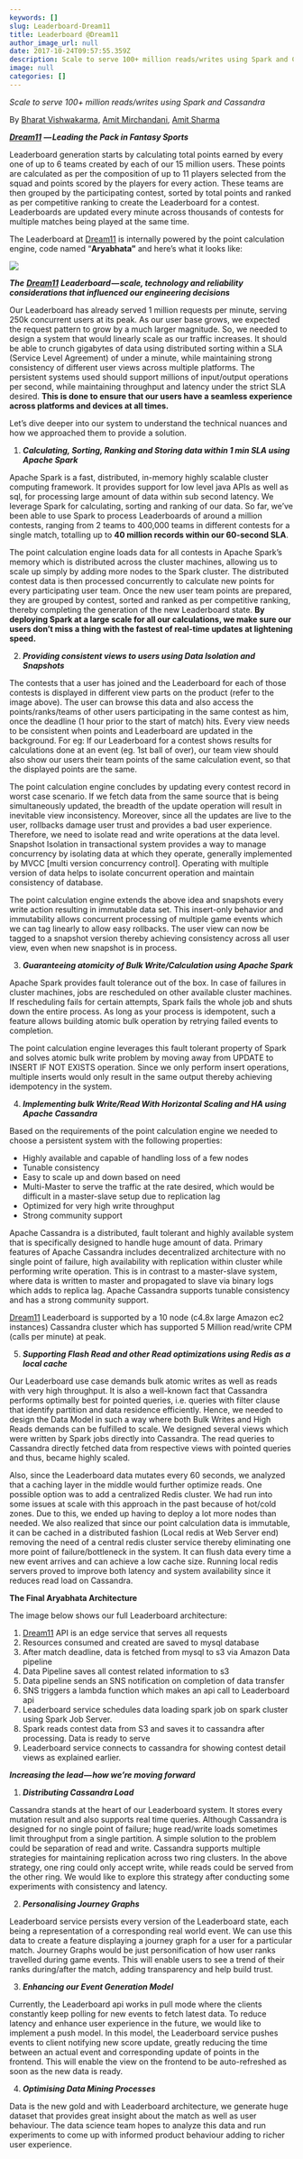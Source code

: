 ```yaml
---
keywords: []
slug: Leaderboard-Dream11
title: Leaderboard @Dream11
author_image_url: null
date: 2017-10-24T09:57:55.359Z
description: Scale to serve 100+ million reads/writes using Spark and Cassandra
image: null
categories: []
---
```

*Scale to serve 100+ million reads/writes using Spark and Cassandra*

By [Bharat Vishwakarma](https://www.linkedin.com/in/bharatvishwakarma/), [Amit Mirchandani](https://www.linkedin.com/in/amit-mirchandani-679b2a23/), [Amit Sharma](https://www.linkedin.com/in/amit-sharma-a831635/)

***[Dream11](https://www.dream11.com/)*** ***— Leading the Pack in Fantasy Sports***







<!--truncate-->

Leaderboard generation starts by calculating total points earned by every one of up to 6 teams created by each of our 15 million users. These points are calculated as per the composition of up to 11 players selected from the squad and points scored by the players for every action. These teams are then grouped by the participating contest, sorted by total points and ranked as per competitive ranking to create the Leaderboard for a contest. Leaderboards are updated every minute across thousands of contests for multiple matches being played at the same time.

The Leaderboard at [Dream11](https://www.dream11.com/) is internally powered by the point calculation engine, code named “**Aryabhata”** and here’s what it looks like:

![](https://encrypted-tbn0.gstatic.com/images?q=tbn:ANd9GcRHMYwz-MRZJUg2b_nVVBQArgPTDpFWv0tF0Q&usqp=CAU)

***The*** ***[Dream11](https://www.dream11.com/)*** ***Leaderboard — scale, technology and reliability considerations that influenced our engineering decisions***

Our Leaderboard has already served 1 million requests per minute, serving 250k concurrent users at its peak. As our user base grows, we expected the request pattern to grow by a much larger magnitude. So, we needed to design a system that would linearly scale as our traffic increases. It should be able to crunch gigabytes of data using distributed sorting within a SLA (Service Level Agreement) of under a minute, while maintaining strong consistency of different user views across multiple platforms. The persistent systems used should support millions of input/output operations per second, while maintaining throughput and latency under the strict SLA desired. **This is done to ensure that our users have a seamless experience across platforms and devices at all times.**

Let’s dive deeper into our system to understand the technical nuances and how we approached them to provide a solution.

1. ***Calculating, Sorting, Ranking and Storing data within 1 min SLA using Apache Spark***

Apache Spark is a fast, distributed, in-memory highly scalable cluster computing framework. It provides support for low level java APIs as well as sql, for processing large amount of data within sub second latency. We leverage Spark for calculating, sorting and ranking of our data. So far, we’ve been able to use Spark to process Leaderboards of around a million contests, ranging from 2 teams to 400,000 teams in different contests for a single match, totalling up to **40 million records within our 60-second SLA**.

The point calculation engine loads data for all contests in Apache Spark’s memory which is distributed across the cluster machines, allowing us to scale up simply by adding more nodes to the Spark cluster. The distributed contest data is then processed concurrently to calculate new points for every participating user team. Once the new user team points are prepared, they are grouped by contest, sorted and ranked as per competitive ranking, thereby completing the generation of the new Leaderboard state. **By deploying Spark at a large scale for all our calculations, we make sure our users don’t miss a thing with the fastest of real-time updates at lightening speed.**

2. ***Providing consistent views to users using Data Isolation and Snapshots***

The contests that a user has joined and the Leaderboard for each of those contests is displayed in different view parts on the product (refer to the image above). The user can browse this data and also access the points/ranks/teams of other users participating in the same contest as him, once the deadline (1 hour prior to the start of match) hits. Every view needs to be consistent when points and Leaderboard are updated in the background. For eg: If our Leaderboard for a contest shows results for calculations done at an event (eg. 1st ball of over), our team view should also show our users their team points of the same calculation event, so that the displayed points are the same.

The point calculation engine concludes by updating every contest record in worst case scenario. If we fetch data from the same source that is being simultaneously updated, the breadth of the update operation will result in inevitable view inconsistency. Moreover, since all the updates are live to the user, rollbacks damage user trust and provides a bad user experience. Therefore, we need to isolate read and write operations at the data level. Snapshot Isolation in transactional system provides a way to manage concurrency by isolating data at which they operate, generally implemented by MVCC \[multi version concurrency control]. Operating with multiple version of data helps to isolate concurrent operation and maintain consistency of database.

The point calculation engine extends the above idea and snapshots every write action resulting in immutable data set. This insert-only behavior and immutability allows concurrent processing of multiple game events which we can tag linearly to allow easy rollbacks. The user view can now be tagged to a snapshot version thereby achieving consistency across all user view, even when new snapshot is in process.

3. ***Guaranteeing atomicity of Bulk Write/Calculation using Apache Spark***

Apache Spark provides fault tolerance out of the box. In case of failures in cluster machines, jobs are rescheduled on other available cluster machines. If rescheduling fails for certain attempts, Spark fails the whole job and shuts down the entire process. As long as your process is idempotent, such a feature allows building atomic bulk operation by retrying failed events to completion.

The point calculation engine leverages this fault tolerant property of Spark and solves atomic bulk write problem by moving away from UPDATE to INSERT IF NOT EXISTS operation. Since we only perform insert operations, multiple inserts would only result in the same output thereby achieving idempotency in the system.

4. ***Implementing bulk Write/Read With Horizontal Scaling and HA using Apache Cassandra***

Based on the requirements of the point calculation engine we needed to choose a persistent system with the following properties:

* Highly available and capable of handling loss of a few nodes
* Tunable consistency
* Easy to scale up and down based on need
* Multi-Master to serve the traffic at the rate desired, which would be difficult in a master-slave setup due to replication lag
* Optimized for very high write throughput
* Strong community support

Apache Cassandra is a distributed, fault tolerant and highly available system that is specifically designed to handle huge amount of data. Primary features of Apache Cassandra includes decentralized architecture with no single point of failure, high availability with replication within cluster while performing write operation. This is in contrast to a master-slave system, where data is written to master and propagated to slave via binary logs which adds to replica lag. Apache Cassandra supports tunable consistency and has a strong community support.

[Dream11](https://www.dream11.com/) Leaderboard is supported by a 10 node (c4.8x large Amazon ec2 instances) Cassandra cluster which has supported 5 Million read/write CPM (calls per minute) at peak.

5. ***Supporting Flash Read and other Read optimizations using Redis as a local cache***

Our Leaderboard use case demands bulk atomic writes as well as reads with very high throughput. It is also a well-known fact that Cassandra performs optimally best for pointed queries, i.e. queries with filter clause that identify partition and data residence efficiently. Hence, we needed to design the Data Model in such a way where both Bulk Writes and High Reads demands can be fulfilled to scale. We designed several views which were written by Spark jobs directly into Cassandra. The read queries to Cassandra directly fetched data from respective views with pointed queries and thus, became highly scaled.

Also, since the Leaderboard data mutates every 60 seconds, we analyzed that a caching layer in the middle would further optimize reads. One possible option was to add a centralized Redis cluster. We had run into some issues at scale with this approach in the past because of hot/cold zones. Due to this, we ended up having to deploy a lot more nodes than needed. We also realized that since our point calculation data is immutable, it can be cached in a distributed fashion (Local redis at Web Server end) removing the need of a central redis cluster service thereby eliminating one more point of failure/bottleneck in the system. It can flush data every time a new event arrives and can achieve a low cache size. Running local redis servers proved to improve both latency and system availability since it reduces read load on Cassandra.

**The Final Aryabhata Architecture**

The image below shows our full Leaderboard architecture:

<!-- !\\[](../static/img1\_\\_G3QgtcauLu\\_\_mRgKuZqpmyA.jpeg) -->

1. [Dream11](https://www.dream11.com/) API is an edge service that serves all requests
2. Resources consumed and created are saved to mysql database
3. After match deadline, data is fetched from mysql to s3 via Amazon Data pipeline
4. Data Pipeline saves all contest related information to s3
5. Data pipeline sends an SNS notification on completion of data transfer
6. SNS triggers a lambda function which makes an api call to Leaderboard api
7. Leaderboard service schedules data loading spark job on spark cluster using Spark Job Server.
8. Spark reads contest data from S3 and saves it to cassandra after processing. Data is ready to serve
9. Leaderboard service connects to cassandra for showing contest detail views as explained earlier.

***Increasing the lead — how we’re moving forward***

1. ***Distributing Cassandra Load***

Cassandra stands at the heart of our Leaderboard system. It stores every mutation result and also supports real time queries. Although Cassandra is designed for no single point of failure; huge read/write loads sometimes limit throughput from a single partition. A simple solution to the problem could be separation of read and write. Cassandra supports multiple strategies for maintaining replication across two ring clusters. In the above strategy, one ring could only accept write, while reads could be served from the other ring. We would like to explore this strategy after conducting some experiments with consistency and latency.

2. ***Personalising Journey Graphs***

Leaderboard service persists every version of the Leaderboard state, each being a representation of a corresponding real world event. We can use this data to create a feature displaying a journey graph for a user for a particular match. Journey Graphs would be just personification of how user ranks travelled during game events. This will enable users to see a trend of their ranks during/after the match, adding transparency and help build trust.

3. ***Enhancing our Event Generation Model***

Currently, the Leaderboard api works in pull mode where the clients constantly keep polling for new events to fetch latest data. To reduce latency and enhance user experience in the future, we would like to implement a push model. In this model, the Leaderboard service pushes events to client notifying new score update, greatly reducing the time between an actual event and corresponding update of points in the frontend. This will enable the view on the frontend to be auto-refreshed as soon as the new data is ready.

4. ***Optimising Data Mining Processes***

Data is the new gold and with Leaderboard architecture, we generate huge dataset that provides great insight about the match as well as user behaviour. The data science team hopes to analyze this data and run experiments to come up with informed product behaviour adding to richer user experience.